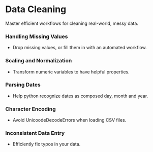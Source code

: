 # Data Cleaning
Master efficient workflows for cleaning real-world, messy data.

### Handling Missing Values
* Drop missing values, or fill them in with an automated workflow.
### Scaling and Normalization
* Transform numeric variables to have helpful properties.
### Parsing Dates
* Help python recognize dates as composed day, month and year.
### Character Encoding
* Avoid UnicoodeDecodeErrors when loading CSV files.
### Inconsistent Data Entry
* Efficiently fix typos in your data.
